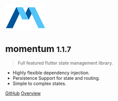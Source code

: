 ![logo](images/icon_large.png)

# momentum <small>1.1.7</small>

> Full featured flutter state management library.

- Highly flexible dependency injection.
- Persistence Support for state and routing.
- Simple to complex states.

[GitHub](https://github.com/xamantra/momentum)
[Overview](/?id=features)